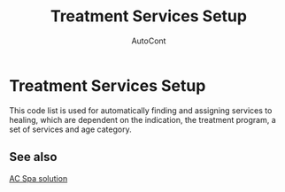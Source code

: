 ﻿---
    title: "Treatment Services Setup"
    author: AutoCont
    ms.date: 04/30/2018
    ms.topic: article
    ms.prod: dynamics-nav-2017
    ms.contentlocale: en
    ms.lasthandoff: 04/30/2018
---

# Treatment Services Setup

This code list is used for automatically finding and assigning services to healing, which are dependent on the indication, the treatment program, a set of services and age category. 


## <a name="see-also"></a>See also
[AC Spa solution](ac-spa-solution.md)